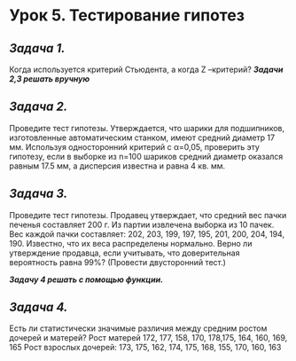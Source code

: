 # Урок 5. Тестирование гипотез
## *Задача 1.* 
Когда используется критерий Стьюдента, а когда Z –критерий?
***Задачи 2,3 решать вручную***

## *Задача 2.* 
Проведите тест гипотезы. Утверждается, что шарики для подшипников, изготовленные
автоматическим станком, имеют средний диаметр 17 мм.
Используя односторонний критерий с α=0,05, проверить эту гипотезу, если в выборке из
n=100 шариков средний диаметр
оказался равным 17.5 мм, а дисперсия известна и равна 4 кв. мм.
## *Задача 3.* 
Проведите тест гипотезы. Продавец утверждает, что средний вес пачки печенья
составляет 200 г.
Из партии извлечена выборка из 10 пачек. Вес каждой пачки составляет:
202, 203, 199, 197, 195, 201, 200, 204, 194, 190.
Известно, что их веса распределены нормально.
Верно ли утверждение продавца, если учитывать, что доверительная вероятность равна
99%? (Провести двусторонний тест.)

***Задачу 4 решать с помощью функции.***

## *Задача 4.* 
Есть ли статистически значимые различия между средним ростом
дочерей и матерей?
Рост матерей 172, 177, 158, 170, 178,175, 164, 160, 169, 165
Рост взрослых дочерей: 173, 175, 162, 174, 175, 168, 155, 170, 160, 163